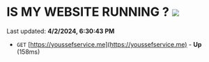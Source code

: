 # IS MY WEBSITE RUNNING ? [![](https://img.shields.io/static/v1?label=Sponsor&message=%E2%9D%A4&logo=GitHub&color=%23fe8e86)](https://github.com/sponsors/<username>)

Last updated: **4/2/2024, 6:30:43 PM**

- `GET` [https://youssefservice.me](https://youssefservice.me) - **Up** (158ms)
